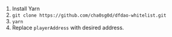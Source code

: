 1. Install Yarn
2. `git clone https://github.com/cha0sg0d/dfdao-whitelist.git`
3. `yarn`
4. Replace `playerAddress` with desired address.